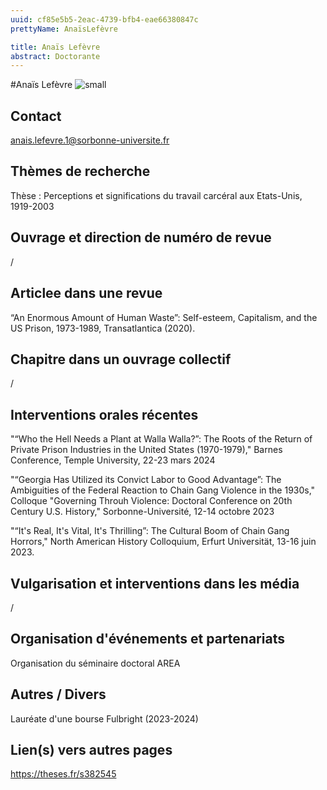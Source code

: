 ```yaml
---
uuid: cf85e5b5-2eac-4739-bfb4-eae66380847c
prettyName: AnaïsLefèvre

title: Anaïs Lefèvre
abstract: Doctorante
---
```


#Anaïs Lefèvre
![small](img_3736.jpg)

## Contact

 anais.lefevre.1@sorbonne-universite.fr

## Thèmes de recherche

 Thèse : Perceptions et significations du travail carcéral aux Etats-Unis, 1919-2003

## Ouvrage et direction de numéro de revue

 /

## Articlee dans une revue

 “An Enormous Amount of Human Waste”: Self-esteem, Capitalism, and the US Prison, 1973-1989, Transatlantica (2020).

## Chapitre dans un ouvrage collectif

 /

## Interventions orales récentes

 "“Who the Hell Needs a Plant at Walla Walla?”: The Roots of the Return of Private Prison Industries in the United States (1970-1979)," Barnes Conference, Temple University, 22-23 mars 2024

"“Georgia Has Utilized its Convict Labor to Good Advantage”: The Ambiguities of the Federal Reaction to Chain Gang Violence in the 1930s," Colloque "Governing Throuh Violence: Doctoral Conference on 20th Century U.S. History," Sorbonne-Université, 12-14 octobre 2023

"“It's Real, It's Vital, It's Thrilling”: The Cultural Boom of Chain Gang Horrors," North American History Colloquium, Erfurt Universität, 13-16 juin 2023.

## Vulgarisation et interventions dans les média

 /

## Organisation d'événements et partenariats

 Organisation du séminaire doctoral AREA

## Autres / Divers

 Lauréate d'une bourse Fulbright (2023-2024)

## Lien(s) vers autres pages

 https://theses.fr/s382545

